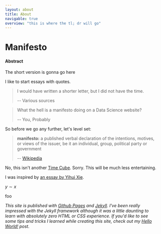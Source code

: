 ```yaml
---
layout: about
title: About
navigable: true
overview: "this is where the tl; dr will go"
---
```



# Manifesto

<div class="alert alert-info">
  <h4>Abstract</h4>

  The short version is gonna go here

</div>


I like to start essays with quotes.

> I would have written a shorter letter, but I did not have the time.
>
> -- Various sources


> What the hell is a manifesto doing on a Data Science website?
>
> -- You, Probably

So before we go any further, let's level set:

> **manifesto:** a published verbal declaration of the intentions, motives, or views of the issuer, be it an individual, group, political party or government
>
> -- [Wikipedia](https://en.wikipedia.org/wiki/Manifesto)

No, this isn't another [Time Cube](https://en.wikipedia.org/wiki/Time_Cube). Sorry. This will be much less entertaining.

I was inspired by [an essay by Yihui Xie](https://yihui.name/en/2018/02/career-crisis/).

$y \sim x$

foo


*This site is published with <a href="https://pages.github.com/">Github Pages</a> and <a href="https://jekyllrb.com/">Jekyll</a>. I've been really impressed with the Jekyll framework although it was a little daunting to learn with absolutely zero HTML or CSS experience. If you'd like to see some tips and tricks I learned while creating this site, check out my <a href='/jekyll/2016/03/19/welcome-to-jekyll.html'>Hello World!</a> post.*
